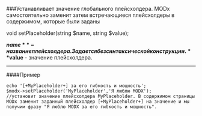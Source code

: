 ###Устанавливает значение глобального плейсхолдера. MODx самостоятельно заменит затем встречающиеся плейсхолдеры в содержимом, которые были заданы

void setPlaceholder(string $name, string $value);

**$name** - название плейсхолдера. Задается без синтаксической конструкции.
**$value** - значение плейсхолдера.

***

####Пример

	echo '[+MyPlaceholder+] за его гибкость и мощность'; 
	$modx->setPlaceholder('MyPlaceholder','Я люблю MODX');
	//установит значение плейсхолдера MyPlaceholder. В содержимом страницы MODx заменит заданный плейсхолдер [+MyPlaceholder+] на значение и мы получим фразу "Я люблю MODX за его гибкость и мощность".